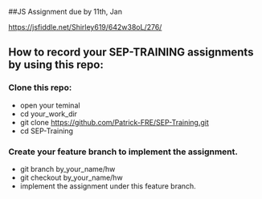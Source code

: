 ##JS Assignment due by 11th, Jan

https://jsfiddle.net/Shirley619/642w38oL/276/

## How to record your SEP-TRAINING assignments by using this repo:

### Clone this repo:

- open your teminal
- cd your_work_dir
- git clone https://github.com/Patrick-FRE/SEP-Training.git
- cd SEP-Training

### Create your feature branch to implement the assignment.

- git branch by_your_name/hw
- git checkout by_your_name/hw
- implement the assignment under this feature branch.
